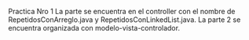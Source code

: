 Practica Nro 1
La parte se encuentra en el controller con el nombre de RepetidosConArreglo.java y RepetidosConLinkedList.java.
La parte 2 se encuentra organizada con modelo-vista-controlador.

